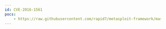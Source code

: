 ```yaml
---
id: CVE-2016-1561
pocs:
    - https://raw.githubusercontent.com/rapid7/metasploit-framework/master/modules/exploits/linux/ssh/exagrid_known_privkey.rb
---
```

